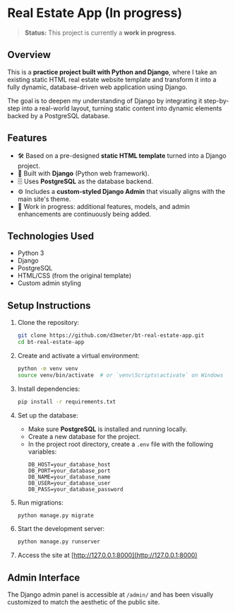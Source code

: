 # Real Estate App (In progress)

> **Status:** This project is currently a **work in progress**.

## Overview

This is a **practice project built with Python and Django**, where I take an existing static HTML real estate website template and transform it into a fully dynamic, database-driven web application using Django.

The goal is to deepen my understanding of Django by integrating it step-by-step into a real-world layout, turning static content into dynamic elements backed by a PostgreSQL database.

## Features

- 🛠️ Based on a pre-designed **static HTML template** turned into a Django project.
- 🐍 Built with **Django** (Python web framework).
- 🗄️ Uses **PostgreSQL** as the database backend.
- ⚙️ Includes a **custom-styled Django Admin** that visually aligns with the main site's theme.
- 🧱 Work in progress: additional features, models, and admin enhancements are continuously being added.

## Technologies Used

- Python 3
- Django
- PostgreSQL
- HTML/CSS (from the original template)
- Custom admin styling

## Setup Instructions

1. Clone the repository:
   ```bash
   git clone https://github.com/d3meter/bt-real-estate-app.git
   cd bt-real-estate-app
   ```

2. Create and activate a virtual environment:
   ```bash
   python -m venv venv
   source venv/bin/activate  # or `venv\Scripts\activate` on Windows
   ```

3. Install dependencies:
   ```bash
   pip install -r requirements.txt
   ```

4. Set up the database:
   - Make sure **PostgreSQL** is installed and running locally.
   - Create a new database for the project.
   - In the project root directory, create a `.env` file with the following variables:
      ```env
      DB_HOST=your_database_host
      DB_PORT=your_database_port
      DB_NAME=your_database_name
      DB_USER=your_database_user
      DB_PASS=your_database_password
      ```

6. Run migrations:
   ```bash
   python manage.py migrate
   ```

7. Start the development server:
   ```bash
   python manage.py runserver
   ```

8. Access the site at [http://127.0.0.1:8000](http://127.0.0.1:8000)

## Admin Interface

The Django admin panel is accessible at `/admin/` and has been visually customized to match the aesthetic of the public site.
